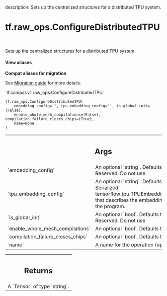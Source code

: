 description: Sets up the centralized structures for a distributed TPU system.

<div itemscope itemtype="http://developers.google.com/ReferenceObject">
<meta itemprop="name" content="tf.raw_ops.ConfigureDistributedTPU" />
<meta itemprop="path" content="Stable" />
</div>

# tf.raw_ops.ConfigureDistributedTPU

<!-- Insert buttons and diff -->

<table class="tfo-notebook-buttons tfo-api nocontent" align="left">

</table>



Sets up the centralized structures for a distributed TPU system.

<section class="expandable">
  <h4 class="showalways">View aliases</h4>
  <p>
<b>Compat aliases for migration</b>
<p>See
<a href="https://www.tensorflow.org/guide/migrate">Migration guide</a> for
more details.</p>
<p>`tf.compat.v1.raw_ops.ConfigureDistributedTPU`</p>
</p>
</section>

<pre class="devsite-click-to-copy prettyprint lang-py tfo-signature-link">
<code>tf.raw_ops.ConfigureDistributedTPU(
    embedding_config='', tpu_embedding_config='', is_global_init=(False),
    enable_whole_mesh_compilations=(False), compilation_failure_closes_chips=(True),
    name=None
)
</code></pre>



<!-- Placeholder for "Used in" -->


<!-- Tabular view -->
 <table class="responsive fixed orange">
<colgroup><col width="214px"><col></colgroup>
<tr><th colspan="2"><h2 class="add-link">Args</h2></th></tr>

<tr>
<td>
`embedding_config`
</td>
<td>
An optional `string`. Defaults to `""`.
Reserved. Do not use.
</td>
</tr><tr>
<td>
`tpu_embedding_config`
</td>
<td>
An optional `string`. Defaults to `""`.
Serialized tensorflow.tpu.TPUEmbeddingConfiguration that
describes the embedding lookups of the program.
</td>
</tr><tr>
<td>
`is_global_init`
</td>
<td>
An optional `bool`. Defaults to `False`.
Reserved. Do not use.
</td>
</tr><tr>
<td>
`enable_whole_mesh_compilations`
</td>
<td>
An optional `bool`. Defaults to `False`.
</td>
</tr><tr>
<td>
`compilation_failure_closes_chips`
</td>
<td>
An optional `bool`. Defaults to `True`.
</td>
</tr><tr>
<td>
`name`
</td>
<td>
A name for the operation (optional).
</td>
</tr>
</table>



<!-- Tabular view -->
 <table class="responsive fixed orange">
<colgroup><col width="214px"><col></colgroup>
<tr><th colspan="2"><h2 class="add-link">Returns</h2></th></tr>
<tr class="alt">
<td colspan="2">
A `Tensor` of type `string`.
</td>
</tr>

</table>

